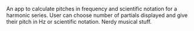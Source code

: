 An app to calculate pitches in frequency and scientific notation for a harmonic series. User can choose number of partials displayed and give their pitch in Hz or scientific notation. Nerdy musical stuff. 

